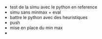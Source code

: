 - test de la simu avec le python en reference
- simu sans minmax + eval
- battre le python avec des heuristiques
- push 
- mise en place du min max
- 